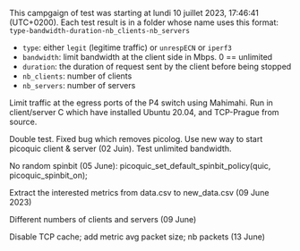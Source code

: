 This campgaign of test was starting at lundi 10 juillet 2023, 17:46:41 (UTC+0200).
Each test result is in a folder whose name uses this format: `type-bandwidth-duration-nb_clients-nb_servers`
- `type`: either `legit` (legitime traffic) or `unrespECN` or `iperf3`
- `bandwidth`: limit bandwidth at the client side in Mbps. 0 == unlimited
- `duration`: the duration of request sent by the client before being stopped
- `nb_clients`: number of clients
- `nb_servers`: number of servers

Limit traffic at the egress ports of the P4 switch using Mahimahi. Run in client/server C which have installed Ubuntu 20.04, and TCP-Prague from source.

Double test. Fixed bug which removes picolog. 
Use new way to start picoquic client & server (02 Juin).
Test unlimited bandwidth.

No random spinbit (05 June):
picoquic_set_default_spinbit_policy(quic, picoquic_spinbit_on);

Extract the interested metrics from data.csv to new_data.csv (09 June 2023)

Different numbers of clients and servers (09 June)

Disable TCP cache; add metric avg packet size; nb packets (13 June)
